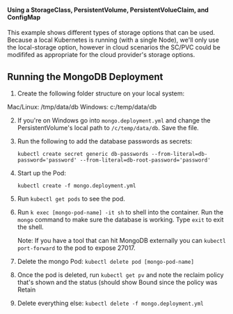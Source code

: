 #### Using a StorageClass, PersistentVolume, PersistentVolueClaim, and ConfigMap

This example shows different types of storage options that can be used. Because a local Kubernetes is running (with a single Node), we'll
only use the local-storage option, however in cloud scenarios the SC/PVC could be modififed as appropriate for the cloud provider's storage options.

## Running the MongoDB Deployment

1. Create the following folder structure on your local system:

Mac/Linux: /tmp/data/db
Windows:   c:/temp/data/db

2. If you're on Windows go into `mongo.deployment.yml` and change the PersistentVolume's local path to `/c/temp/data/db`. Save the file.

3. Run the following to add the database passwords as secrets:

    `kubectl create secret generic db-passwords --from-literal=db-password='password' --from-literal=db-root-password='password'`

3. Start up the Pod:

    `kubectl create -f mongo.deployment.yml`

4. Run `kubectl get pods` to see the pod.
5. Run `k exec [mongo-pod-name] -it sh` to shell into the container. Run the `mongo` command to make sure the database is working. Type `exit` to exit the shell.

    Note: If you have a tool that can hit MongoDB externally you can `kubectl port-forward` to the pod to expose 27017.

6. Delete the mongo Pod: `kubectl delete pod [mongo-pod-name]`
7. Once the pod is deleted, run `kubectl get pv` and note the reclaim policy that's shown and the status (should show Bound since the policy was Retain
8. Delete everything else: `kubectl delete -f mongo.deployment.yml`
